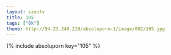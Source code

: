 ```yaml
--- 
layout: sieutv
title: 105
tags: ["0k"]
thumb: http://94.23.248.219/absoluporn-1/image/002/105.jpg
---
```

{% include absoluporn key="105" %} 
